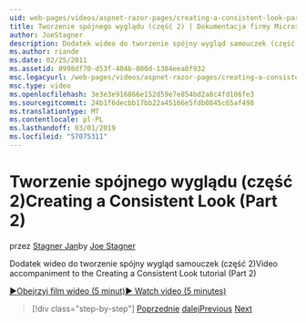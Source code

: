 ```yaml
---
uid: web-pages/videos/aspnet-razor-pages/creating-a-consistent-look-part-2
title: Tworzenie spójnego wyglądu (część 2) | Dokumentacja firmy Microsoft
author: JoeStagner
description: Dodatek wideo do tworzenie spójny wygląd samouczek (część 2)
ms.author: riande
ms.date: 02/25/2011
ms.assetid: 0998df70-d53f-404b-800d-1384eea8f932
msc.legacyurl: /web-pages/videos/aspnet-razor-pages/creating-a-consistent-look-part-2
msc.type: video
ms.openlocfilehash: 3e3e3e916866e152d59e7e854bd2a8c4fd106fe3
ms.sourcegitcommit: 24b1f6decbb17bb22a45166e5fdb0845c65af498
ms.translationtype: MT
ms.contentlocale: pl-PL
ms.lasthandoff: 03/01/2019
ms.locfileid: "57075311"
---
```

<a name="creating-a-consistent-look-part-2"></a><span data-ttu-id="b3877-103">Tworzenie spójnego wyglądu (część 2)</span><span class="sxs-lookup"><span data-stu-id="b3877-103">Creating a Consistent Look (Part 2)</span></span>
====================
<span data-ttu-id="b3877-104">przez [Stagner Jan](https://github.com/JoeStagner)</span><span class="sxs-lookup"><span data-stu-id="b3877-104">by [Joe Stagner](https://github.com/JoeStagner)</span></span>

<span data-ttu-id="b3877-105">Dodatek wideo do tworzenie spójny wygląd samouczek (część 2)</span><span class="sxs-lookup"><span data-stu-id="b3877-105">Video accompaniment to the Creating a Consistent Look tutorial (Part 2)</span></span>

[<span data-ttu-id="b3877-106">&#9654;Obejrzyj film wideo (5 minut)</span><span class="sxs-lookup"><span data-stu-id="b3877-106">&#9654; Watch video (5 minutes)</span></span>](https://channel9.msdn.com/Blogs/ASP-NET-Site-Videos/creating-a-consistent-look-part-2)

> [!div class="step-by-step"]
> <span data-ttu-id="b3877-107">[Poprzednie](creating-a-consistent-look-part-1.md)
> [dalej](working-with-forms-part-1.md)</span><span class="sxs-lookup"><span data-stu-id="b3877-107">[Previous](creating-a-consistent-look-part-1.md)
[Next](working-with-forms-part-1.md)</span></span>
